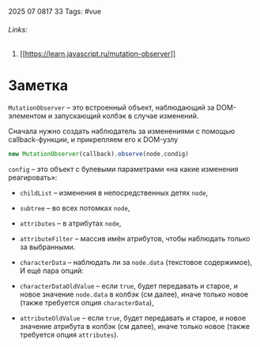 2025 07 0817 33
Tags: #vue 
###### Links: 
1) [[https://learn.javascript.ru/mutation-observer]]
# Заметка
`MutationObserver` – это встроенный объект, наблюдающий за DOM-элементом и запускающий колбэк в случае изменений.

Сначала нужно создать наблюдатель за изменениями с помощью callback-функции, и прикрепляем его к DOM-узлу
```js
new MutationObserver(callback).observe(node,condig)
```
`config` – это объект с булевыми параметрами «на какие изменения реагировать»:

- `childList` – изменения в непосредственных детях `node`,
- `subtree` – во всех потомках `node`,
- `attributes` – в атрибутах `node`,
- `attributeFilter` – массив имён атрибутов, чтобы наблюдать только за выбранными.
- `characterData` – наблюдать ли за `node.data` (текстовое содержимое),
И ещё пара опций:

- `characterDataOldValue` – если `true`, будет передавать и старое, и новое значение `node.data` в колбэк (см далее), иначе только новое (также требуется опция `characterData`),
- `attributeOldValue` – если `true`, будет передавать и старое, и новое значение атрибута в колбэк (см далее), иначе только новое (также требуется опция `attributes`).